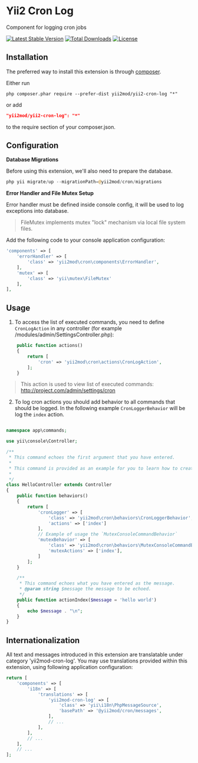 Yii2 Cron Log
=============
Component for logging cron jobs

[![Latest Stable Version](https://poser.pugx.org/yii2mod/yii2-cron-log/v/stable)](https://packagist.org/packages/yii2mod/yii2-cron-log) [![Total Downloads](https://poser.pugx.org/yii2mod/yii2-cron-log/downloads)](https://packagist.org/packages/yii2mod/yii2-cron-log) [![License](https://poser.pugx.org/yii2mod/yii2-cron-log/license)](https://packagist.org/packages/yii2mod/yii2-cron-log)

Installation
------------

The preferred way to install this extension is through [composer](http://getcomposer.org/download/).

Either run

```
php composer.phar require --prefer-dist yii2mod/yii2-cron-log "*"
```

or add

```json
"yii2mod/yii2-cron-log": "*"
```

to the require section of your composer.json.

Configuration
-----------------------

**Database Migrations**

Before using this extension, we'll also need to prepare the database.
```php
php yii migrate/up --migrationPath=@yii2mod/cron/migrations
```

**Error Handler and File Mutex Setup**

Error handler must be defined inside console config, it will be used to log exceptions into database.

> FileMutex implements mutex "lock" mechanism via local file system files.

Add the following code to your console application configuration:
```php
'components' => [
    'errorHandler' => [
        'class' => 'yii2mod\cron\components\ErrorHandler',
    ],
    'mutex' => [
        'class' => 'yii\mutex\FileMutex'
    ],
],
```

Usage
----------
1) To access the list of executed commands, you need to define `CronLogAction` in any controller (for example /modules/admin/SettingsController.php):

```php
    public function actions()
    {
        return [
            'cron' => 'yii2mod\cron\actions\CronLogAction',
        ];
    }
```

> This action is used to view list of executed commands: http://project.com/admin/settings/cron


2) To log cron actions you should add behavior to all commands that should be logged. In the following example `CronLoggerBehavior` will be log the `index` action.

```php

namespace app\commands;

use yii\console\Controller;

/**
 * This command echoes the first argument that you have entered.
 *
 * This command is provided as an example for you to learn how to create console commands.
 *
 */
class HelloController extends Controller
{
    public function behaviors()
    {
        return [
            'cronLogger' => [
                'class' => 'yii2mod\cron\behaviors\CronLoggerBehavior',
                'actions' => ['index']
            ],
            // Example of usage the `MutexConsoleCommandBehavior`
            'mutexBehavior' => [
                'class' => 'yii2mod\cron\behaviors\MutexConsoleCommandBehavior',
                'mutexActions' => ['index'],
            ]
        ];
    }

    /**
     * This command echoes what you have entered as the message.
     * @param string $message the message to be echoed.
     */
    public function actionIndex($message = 'hello world')
    {
        echo $message . "\n";
    }
}
```

## Internationalization

All text and messages introduced in this extension are translatable under category 'yii2mod-cron-log'.
You may use translations provided within this extension, using following application configuration:

```php
return [
    'components' => [
        'i18n' => [
            'translations' => [
                'yii2mod-cron-log' => [
                    'class' => 'yii\i18n\PhpMessageSource',
                    'basePath' => '@yii2mod/cron/messages',
                ],
                // ...
            ],
        ],
        // ...
    ],
    // ...
];
```
